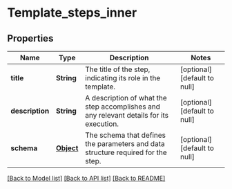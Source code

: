 # Template_steps_inner
## Properties

| Name | Type | Description | Notes |
|------------ | ------------- | ------------- | -------------|
| **title** | **String** | The title of the step, indicating its role in the template. | [optional] [default to null] |
| **description** | **String** | A description of what the step accomplishes and any relevant details for its execution. | [optional] [default to null] |
| **schema** | [**Object**](.md) | The schema that defines the parameters and data structure required for the step. | [optional] [default to null] |

[[Back to Model list]](../README.md#documentation-for-models) [[Back to API list]](../README.md#documentation-for-api-endpoints) [[Back to README]](../README.md)

